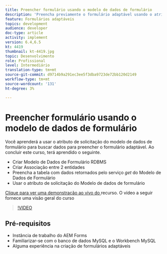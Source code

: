 ```yaml
---
title: Preencher formulário usando o modelo de dados de formulário
description: 'Preencha previamente o formulário adaptável usando o atributo de solicitação do modelo de dados de formulário '
feature: Formulários adaptáveis
topics: development
audience: developer
doc-type: article
activity: implement
version: 6.4,6.5
kt: 4419
thumbnail: kt-4419.jpg
topic: Desenvolvimento
role: Profissional
level: Intermediário
translation-type: tm+mt
source-git-commit: d9714b9a291ec3ee5f3dba9723de72bb120d2149
workflow-type: tm+mt
source-wordcount: '131'
ht-degree: 3%

---
```



# Preencher formulário usando o modelo de dados de formulário

Você aprenderá a usar o atributo de solicitação do modelo de dados de formulário para buscar dados para preencher o formulário adaptável.
Ao concluir este curso, terá aprendido o seguinte.

* Criar Modelo de Dados de Formulário RDBMS
* Criar Associação entre 2 entidades
* Preencha a tabela com dados retornados pelo serviço _get_ do Modelo de Dados de Formulário
* Usar o atributo de solicitação do Modelo de dados de formulário


[Clique para ver uma demonstração ao vivo do ](https://forms.enablementadobe.com/content/dam/formsanddocuments/fdmwithrequestparameterinurl/jcr:content?wcmmode=disabled&amp;empID=207)
recurso. O vídeo a seguir fornece uma visão geral do curso
>[!VIDEO](https://video.tv.adobe.com/v/36387/quality=9)

## Pré-requisitos

* Instância de trabalho do AEM Forms
* Familiarizar-se com o banco de dados MySQL e o Workbench MySQL
* Alguma experiência na criação de formulários adaptáveis


